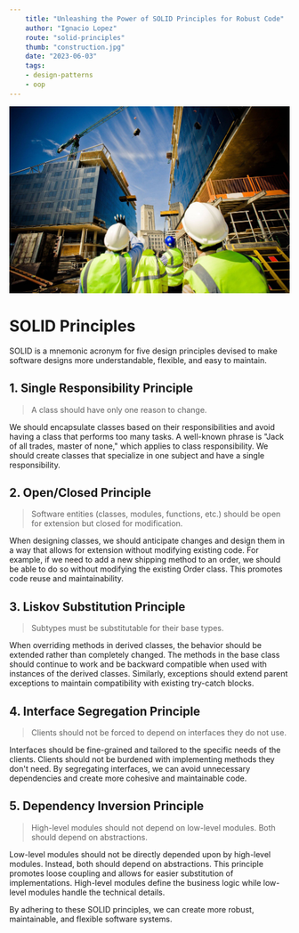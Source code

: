 ```yaml
---
    title: "Unleashing the Power of SOLID Principles for Robust Code"
    author: "Ignacio Lopez"
    route: "solid-principles"
    thumb: "construction.jpg"
    date: "2023-06-03"
    tags:
    - design-patterns
    - oop
---
```


![SOLID Principles](./images/construction.jpg)

# SOLID Principles

SOLID is a mnemonic acronym for five design principles devised to make software designs more understandable, flexible, and easy to maintain.

## 1. Single Responsibility Principle

> A class should have only one reason to change.

We should encapsulate classes based on their responsibilities and avoid having a class that performs too many tasks. A well-known phrase is "Jack of all trades, master of none," which applies to class responsibility. We should create classes that specialize in one subject and have a single responsibility.

## 2. Open/Closed Principle

> Software entities (classes, modules, functions, etc.) should be open for extension but closed for modification.

When designing classes, we should anticipate changes and design them in a way that allows for extension without modifying existing code. For example, if we need to add a new shipping method to an order, we should be able to do so without modifying the existing Order class. This promotes code reuse and maintainability.

## 3. Liskov Substitution Principle

> Subtypes must be substitutable for their base types.

When overriding methods in derived classes, the behavior should be extended rather than completely changed. The methods in the base class should continue to work and be backward compatible when used with instances of the derived classes. Similarly, exceptions should extend parent exceptions to maintain compatibility with existing try-catch blocks.

## 4. Interface Segregation Principle

> Clients should not be forced to depend on interfaces they do not use.

Interfaces should be fine-grained and tailored to the specific needs of the clients. Clients should not be burdened with implementing methods they don't need. By segregating interfaces, we can avoid unnecessary dependencies and create more cohesive and maintainable code.

## 5. Dependency Inversion Principle

> High-level modules should not depend on low-level modules. Both should depend on abstractions.

Low-level modules should not be directly depended upon by high-level modules. Instead, both should depend on abstractions. This principle promotes loose coupling and allows for easier substitution of implementations. High-level modules define the business logic while low-level modules handle the technical details.

By adhering to these SOLID principles, we can create more robust, maintainable, and flexible software systems.